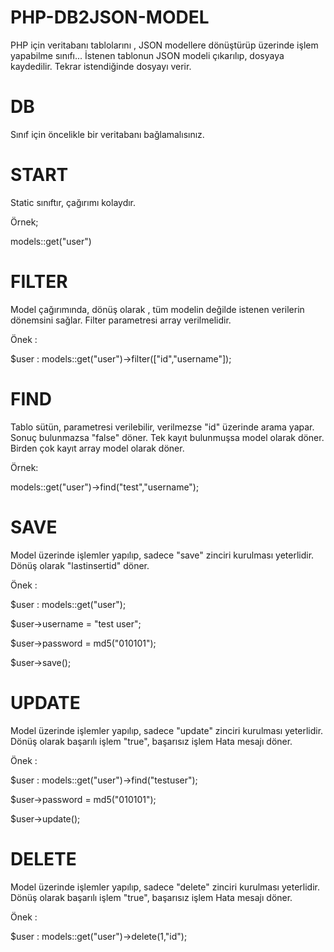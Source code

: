 # PHP-DB2JSON-MODEL
PHP için  veritabanı tablolarını , JSON modellere dönüştürüp üzerinde işlem yapabilme sınıfı...
İstenen tablonun JSON modeli çıkarılıp, dosyaya kaydedilir. Tekrar istendiğinde dosyayı verir.

# DB
Sınıf için öncelikle bir veritabanı bağlamalısınız.


# START
Static sınıftır, çağırımı kolaydır.

Örnek;

models::get("user")

# FILTER
Model çağırımında, dönüş olarak , tüm modelin değilde istenen verilerin dönemsini sağlar.
Filter parametresi array verilmelidir.

Önek :

$user : models::get("user")->filter(["id","username"]);

# FIND
Tablo sütün, parametresi verilebilir, verilmezse "id" üzerinde arama yapar. 
Sonuç bulunmazsa "false" döner.
Tek kayıt bulunmuşsa model olarak döner.
Birden çok kayıt array model olarak döner.

Örnek:

models::get("user")->find("test","username");

# SAVE
Model üzerinde işlemler yapılıp, sadece "save" zinciri kurulması yeterlidir. 
Dönüş olarak "lastinsertid" döner.

Önek :

$user : models::get("user");

$user->username = "test user";

$user->password = md5("010101");

$user->save();

# UPDATE
Model üzerinde işlemler yapılıp, sadece "update" zinciri kurulması yeterlidir. 
Dönüş olarak başarılı işlem "true", başarısız işlem Hata mesajı döner.

Önek :

$user : models::get("user")->find("testuser");

$user->password = md5("010101");

$user->update();

# DELETE
Model üzerinde işlemler yapılıp, sadece "delete" zinciri kurulması yeterlidir. 
Dönüş olarak başarılı işlem "true", başarısız işlem Hata mesajı döner.

Önek :

$user : models::get("user")->delete(1,"id");




